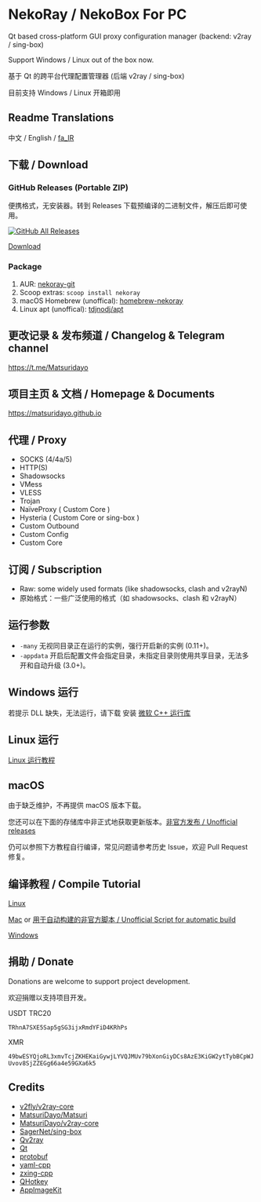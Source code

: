 # NekoRay / NekoBox For PC

Qt based cross-platform GUI proxy configuration manager (backend: v2ray / sing-box)

Support Windows / Linux out of the box now.

基于 Qt 的跨平台代理配置管理器 (后端 v2ray / sing-box)

目前支持 Windows / Linux 开箱即用

## Readme Translations

中文 / English / [fa_IR](README_fa.md)

## 下载 / Download

### GitHub Releases (Portable ZIP)

便携格式，无安装器。转到 Releases 下载预编译的二进制文件，解压后即可使用。

[![GitHub All Releases](https://img.shields.io/github/downloads/Matsuridayo/nekoray/total?label=downloads-total&logo=github&style=flat-square)](https://github.com/Matsuridayo/nekoray/releases)

[Download](https://github.com/Matsuridayo/nekoray/releases)

### Package

1. AUR: [nekoray-git](https://aur.archlinux.org/packages/nekoray-git)
2. Scoop extras: `scoop install nekoray`
3. macOS Homebrew (unoffical): [homebrew-nekoray](https://github.com/tdjnodj/homebrew-nekoray)
4. Linux apt (unoffical): [tdjnodj/apt](https://github.com/tdjnodj/apt)

## 更改记录 & 发布频道 / Changelog & Telegram channel

https://t.me/Matsuridayo

## 项目主页 & 文档 / Homepage & Documents

https://matsuridayo.github.io

## 代理 / Proxy

* SOCKS (4/4a/5)
* HTTP(S)
* Shadowsocks
* VMess
* VLESS
* Trojan
* NaïveProxy ( Custom Core )
* Hysteria ( Custom Core or sing-box )
* Custom Outbound
* Custom Config
* Custom Core

## 订阅 / Subscription

* Raw: some widely used formats (like shadowsocks, clash and v2rayN)
* 原始格式：一些广泛使用的格式（如 shadowsocks、clash 和 v2rayN）

## 运行参数

- `-many` 无视同目录正在运行的实例，强行开启新的实例 (0.11+)。
- `-appdata` 开启后配置文件会指定目录，未指定目录则使用共享目录，无法多开和自动升级 (3.0+)。

## Windows 运行

若提示 DLL 缺失，无法运行，请下载 安装 [微软 C++ 运行库](https://aka.ms/vs/17/release/vc_redist.x64.exe)

## Linux 运行

[Linux 运行教程](docs/Run_Linux.md)

## macOS

由于缺乏维护，不再提供 macOS 版本下载。

您还可以在下面的存储库中非正式地获取更新版本。[非官方发布 / Unofficial releases](https://github.com/aaaamirabbas/nekoray-macos/releases)

仍可以参照下方教程自行编译，常见问题请参考历史 Issue，欢迎 Pull Request 修复。

## 编译教程 / Compile Tutorial

[Linux](docs/Build_Linux.md)

[Mac](docs/Build_MacOS.md) or [用于自动构建的非官方脚本 / Unofficial Script for automatic build](https://github.com/aaaamirabbas/nekoray-macos)

[Windows](docs/Build_Windows.md)

## 捐助 / Donate

Donations are welcome to support project development.

欢迎捐赠以支持项目开发。

USDT TRC20

`TRhnA7SXE5Sap5gSG3ijxRmdYFiD4KRhPs`

XMR

`49bwESYQjoRL3xmvTcjZKHEKaiGywjLYVQJMUv79bXonGiyDCs8AzE3KiGW2ytTybBCpWJUvov8SjZZEGg66a4e59GXa6k5`

## Credits

- [v2fly/v2ray-core](https://github.com/v2fly/v2ray-core)
- [MatsuriDayo/Matsuri](https://github.com/MatsuriDayo/Matsuri)
- [MatsuriDayo/v2ray-core](https://github.com/MatsuriDayo/v2ray-core)
- [SagerNet/sing-box](https://github.com/SagerNet/sing-box)
- [Qv2ray](https://github.com/Qv2ray/Qv2ray)
- [Qt](https://www.qt.io/)
- [protobuf](https://github.com/protocolbuffers/protobuf)
- [yaml-cpp](https://github.com/jbeder/yaml-cpp)
- [zxing-cpp](https://github.com/nu-book/zxing-cpp)
- [QHotkey](https://github.com/Skycoder42/QHotkey)
- [AppImageKit](https://github.com/AppImage/AppImageKit)
